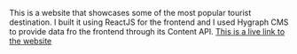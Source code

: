 This is a website that showcases some of the most popular tourist destination.
I built it using ReactJS for the frontend and I used Hygraph CMS to provide data fro the frontend through its Content API. [This is a live link to the website](https://world-wunda.vercel.app/)

